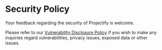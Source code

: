 # Security Policy

Your feedback regarding the security of Projectify is welcome.

Please refer to our [Vulnerability Disclosure
Policy](https://www.projectifyapp.com/security/disclose) if you wish to make
any inquiries regard vulnerabilities, privacy issues, exposed data or other
issues.
